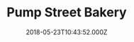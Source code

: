 ---
date: 2018-05-23T10:43:52.000Z
title: Pump Street Bakery
latitude: 52.09478259712788
longitude: 1.5336341308334756
url: http://www.pumpstreetbakery.com
category: checkin
---